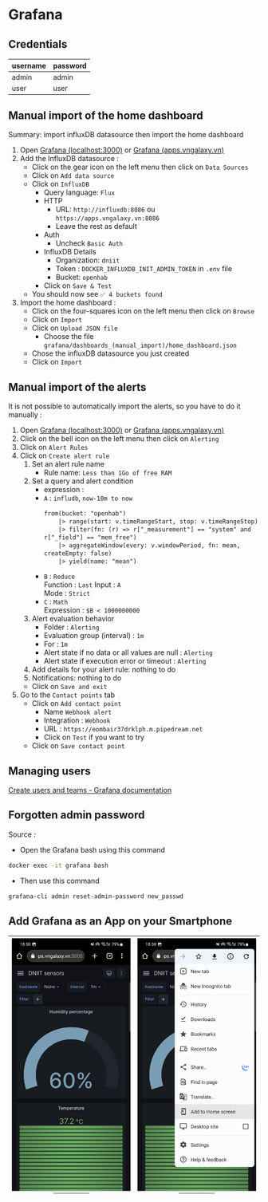 # Grafana

## Credentials

| username | password |
|----------|----------|
| admin    | admin    |
| user     | user     |

## Manual import of the home dashboard

Summary: import influxDB datasource then import the home dashboard

1. Open [Grafana (localhost:3000)](http://localhost:3000) or [Grafana (apps.vngalaxy.vn)](https://apps.vngalaxy.vn:3000)
2. Add the InfluxDB datasource :
   - Click on the gear icon on the left menu then click on `Data Sources`
   - Click on `Add data source`
   - Click on `InfluxDB`
      - Query language: `Flux`
      - HTTP
        - URL: `http://influxdb:8086` ou `https://apps.vngalaxy.vn:8086`
        - Leave the rest as default
       - Auth
         - Uncheck `Basic Auth`
       - InfluxDB Details
         - Organization: `dniit`
         - Token : `DOCKER_INFLUXDB_INIT_ADMIN_TOKEN` in `.env` file
         - Bucket: `openhab`
       - Click on `Save & Test`  
   - You should now see `✅ 4 buckets found`
3. Import the home dashboard :
   - Click on the four-squares icon on the left menu then click on `Browse`
   - Click on `Import`
   - Click on `Upload JSON file`
     - Choose the file `grafana/dashboards_(manual_import)/home_dashboard.json`
   - Chose the influxDB datasource you just created
   - Click on `Import`

## Manual import of the alerts

It is not possible to automatically import the alerts, so you have to do it manually : 

1. Open [Grafana (localhost:3000)](http://localhost:3000) or [Grafana (apps.vngalaxy.vn)](https://apps.vngalaxy.vn:3000)
2. Click on the bell icon on the left menu then click on `Alerting`
3. Click on `Alert Rules`
4. Click on `Create alert rule`
   1. Set an alert rule name 
      - Rule name: `Less than 1Go of free RAM`
   2. Set a query and alert condition
      - expression : 
      - `A` : `infludb`, `now-10m to now`
          ```
          from(bucket: "openhab")
              |> range(start: v.timeRangeStart, stop: v.timeRangeStop)
              |> filter(fn: (r) => r["_measurement"] == "system" and r["_field"] == "mem_free")
              |> aggregateWindow(every: v.windowPeriod, fn: mean, createEmpty: false)
              |> yield(name: "mean")
          ```
      - `B` : `Reduce`  
        Function : `Last` Input : `A`  
        Mode : `Strict`  
      - `C` : `Math`  
        Expression : `$B < 1000000000`
   3. Alert evaluation behavior
        - Folder : `Alerting`
        - Evaluation group (interval) : `1m`
        - For : `1m`
        - Alert state if no data or all values are null : `Alerting`
        - Alert state if execution error or timeout : `Alerting`
   4. Add details for your alert rule: nothing to do
   5. Notifications: nothing to do
   - Click on `Save and exit`
5. Go to the `Contact points` tab
   - Click on `Add contact point`
     - Name `Webhook alert`
     - Integration : `Webhook`
     - URL : `https://eombair37drklph.m.pipedream.net`
     - Click on `Test` if you want to try
   - Click on `Save contact point`

## Managing users

[Create users and teams - Grafana documentation](https://grafana.com/tutorials/create-users-and-teams/)

## Forgotten admin password

Source : [](https://community.grafana.com/t/default-admin-password-cant-login/37930/2)

- Open the Grafana bash using this command

```bash
docker exec -it grafana bash
```

- Then use this command 

```bash
grafana-cli admin reset-admin-password new_passwd
```

## Add Grafana as an App on your Smartphone 

| ![grafana mobile](z4606387072779_0555ad5a25906422f1f5b1a20f3ba8e7.jpg) | ![grafana mobile](z4606387080954_132e7fc61450418135cea1324fce082f.jpg) |
|------------------------------------------------------------------------|------------------------------------------------------------------------|
